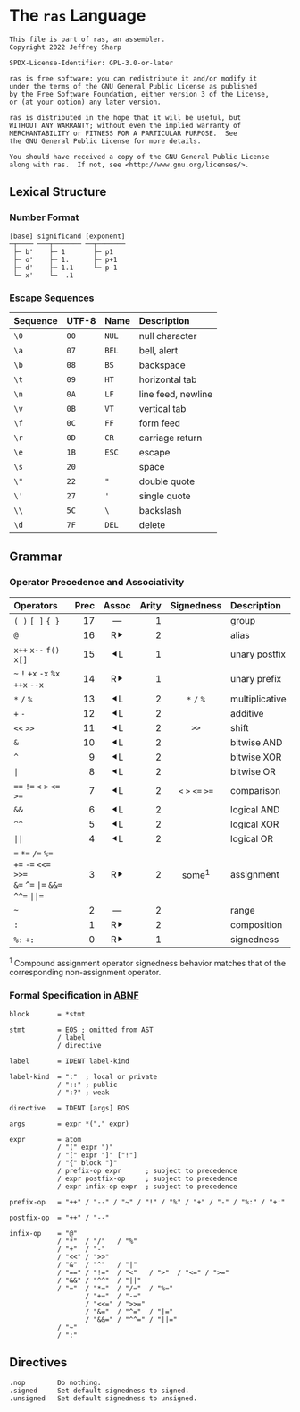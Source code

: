 # The `ras` Language

```text
This file is part of ras, an assembler.
Copyright 2022 Jeffrey Sharp

SPDX-License-Identifier: GPL-3.0-or-later

ras is free software: you can redistribute it and/or modify it
under the terms of the GNU General Public License as published
by the Free Software Foundation, either version 3 of the License,
or (at your option) any later version.

ras is distributed in the hope that it will be useful, but
WITHOUT ANY WARRANTY; without even the implied warranty of
MERCHANTABILITY or FITNESS FOR A PARTICULAR PURPOSE.  See
the GNU General Public License for more details.

You should have received a copy of the GNU General Public License
along with ras.  If not, see <http://www.gnu.org/licenses/>.
```

## Lexical Structure

### Number Format

```text
[base] significand [exponent]
─┬──── ───┬─────── ──┬───────
 ├─ b'    ├─ 1       ├─ p1
 ├─ o'    ├─ 1.      ├─ p+1
 ├─ d'    ├─ 1.1     └─ p-1
 └─ x'    └─  .1
```

### Escape Sequences

Sequence | UTF-8   | Name  | Description
---------|---------|:------|:-----------
`\0`     | `00`    | `NUL` | null character
`\a`     | `07`    | `BEL` | bell, alert
`\b`     | `08`    | `BS`  | backspace
`\t`     | `09`    | `HT`  | horizontal tab
`\n`     | `0A`    | `LF`  | line feed, newline
`\v`     | `0B`    | `VT`  | vertical tab
`\f`     | `0C`    | `FF`  | form feed
`\r`     | `0D`    | `CR`  | carriage return
`\e`     | `1B`    | `ESC` | escape
`\s`     | `20`    | ` `   | space
`\"`     | `22`    | `"`   | double quote
`\'`     | `27`    | `'`   | single quote
`\\`     | `5C`    | `\`   | backslash
`\d`     | `7F`    | `DEL` | delete

## Grammar

### Operator Precedence and Associativity

| Operators                          |Prec|Assoc| Arity | Signedness        | Description
|:-----------------------------------|---:|:---:|------:|:-----------------:|:-----------
| `( )` `[ ]` `{ }`                  | 17 |  —  |     1 |                   | group
| `@`                                | 16 |  R⯈ |     2 |                   | alias
| `x++` `x--` `f()` `x[]`            | 15 | ⯇L  |     1 |                   | unary postfix
| `~` `!` `+x` `-x` `%x` `++x` `--x` | 14 |  R⯈ |     1 |                   | unary prefix
| `*` `/` `%`                        | 13 | ⯇L  |     2 | `*` `/` `%`       | multiplicative
| `+` `-`                            | 12 | ⯇L  |     2 |                   | additive
| `<<` `>>`                          | 11 | ⯇L  |     2 | `>>`              | shift
| `&`                                | 10 | ⯇L  |     2 |                   | bitwise AND
| `^`                                |  9 | ⯇L  |     2 |                   | bitwise XOR
| `\|`                               |  8 | ⯇L  |     2 |                   | bitwise OR
| `==` `!=` `<` `>` `<=` `>=`        |  7 | ⯇L  |     2 | `<` `>` `<=` `>=` | comparison
| `&&`                               |  6 | ⯇L  |     2 |                   | logical AND
| `^^`                               |  5 | ⯇L  |     2 |                   | logical XOR
| `\|\|`                             |  4 | ⯇L  |     2 |                   | logical OR
| `=` `*=` `/=` `%=`<br>`+=` `-=` `<<=` `>>=`<br>`&=` `^=` `\|=` `&&=` `^^=` `\|\|=` | 3 | R⯈ | 2 | some<sup>1</sup> | assignment
| `~`                                |  2 |  —  |     2 |                   | range
| `:`                                |  1 |  R⯈ |     2 |                   | composition
| `%:` `+:`                          |  0 |  R⯈ |     1 |                   | signedness

<sup>1</sup> Compound assignment operator signedness behavior matches that of
the corresponding non-assignment operator.

### Formal Specification in [ABNF](https://www.rfc-editor.org/rfc/rfc5234.html)

```abnf
block       = *stmt

stmt        = EOS ; omitted from AST
            / label
            / directive

label       = IDENT label-kind

label-kind  = ":"  ; local or private
            / "::" ; public
            / ":?" ; weak

directive   = IDENT [args] EOS

args        = expr *("," expr)

expr        = atom
            / "(" expr ")"
            / "[" expr "]" ["!"]
            / "{" block "}"
            / prefix-op expr      ; subject to precedence
            / expr postfix-op     ; subject to precedence
            / expr infix-op expr  ; subject to precedence

prefix-op   = "++" / "--" / "~" / "!" / "%" / "+" / "-" / "%:" / "+:"

postfix-op  = "++" / "--"

infix-op    = "@"
            / "*"  / "/"   / "%"
            / "+"  / "-"
            / "<<" / ">>"
            / "&"  / "^"   / "|"
            / "==" / "!="  / "<"   / ">"  / "<=" / ">="
            / "&&" / "^^"  / "||"
            / "="  / "*="  / "/="  / "%="
                   / "+="  / "-="
                   / "<<=" / ">>="
                   / "&="  / "^="  / "|="
                   / "&&=" / "^^=" / "||="
            / "~"
            / ":"

```

## Directives

```
.nop        Do nothing.
.signed     Set default signedness to signed.
.unsigned   Set default signedness to unsigned.
```

